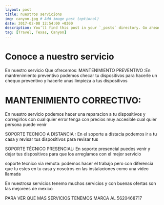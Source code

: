 ```yaml
---
layout: post
title: nuestros servicions
img: canyon.jpg # Add image post (optional)
date: 2017-02-08 12:54:00 +0300
description: You’ll find this post in your `_posts` directory. Go ahead and edit it and re-build the site to see your changes. # Add post description (optional)
tag: [Travel, Texas, Canyon]
---
```


# Conoce a nuestro servicio 
En nuestro servicio Que ofrecemos: MANTENIMIENTO PREVENTIVO :En mantrenimiento preventivo podemos checar tu dispositivos para hacerle un chequo preventivo y hacerle unas limpieza a tus dispositivos

# MANTENIMIENTO CORRECTIVO:
En nuestro servicio podemos hacer una reparacion a tu dispositivos y corregirlos con cual quier error tenga con precios muy accesible cual quier persona puede venir

SOPORTE TECNICO A DISTANCIA : En el soporte a distacia podemos ir a tu casa y revisar tus dispositivos para revisar tus

SOPORTE TÉCNICO PRESENCIAL: En soporte presencial puedes venir y dejar tus dispositivos para que los arreglamos con el mejor servicio

soporte tecnico via remota: podemos hacer el trabajo pero con diferencia que tu estes en tu casa y nosotros en las instalaciones como una video llamada

En nuestrosa servicios tenemo muchos servicios y con buenas ofertas son las mejorees de mexico

PARA VER QUE MAS SERVICIOS TENEMOS MARCA AL 5620468717

